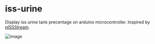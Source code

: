 # iss-urine

Display iss urine tank precentage on arduino microcontroller. Inspired by [pISSStream](https://github.com/Jaennaet/pISSStream).


![image](https://github.com/user-attachments/assets/6af77562-c9ae-4018-8338-e956dbbe1909)
